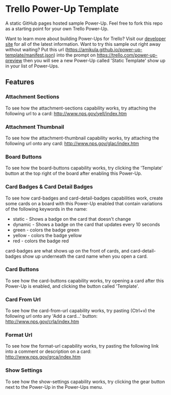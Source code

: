 # Trello Power-Up Template
A static GitHub pages hosted sample Power-Up. Feel free to fork this repo as a starting point for your own Trello Power-Up.

Want to learn more about building Power-Ups for Trello? Visit our [developer site](https://developers.trello.com/power-ups) for all of the latest information. Want to try this sample out right away without waiting? Put this url (https://amikula.github.io/power-up-template/manifest.json) into the prompt on https://trello.com/power-up-preview then you will see a new Power-Up called 'Static Template' show up in your list of Power-Ups.

## Features

### Attachment Sections
To see how the attachment-sections capability works, try attaching the following url to a card: http://www.nps.gov/yell/index.htm

### Attachment Thumbnail
To see how the attachment-thumbnail capability works, try attaching the following url onto any card: http://www.nps.gov/glac/index.htm

### Board Buttons
To see how the board-buttons capability works, try clicking the 'Template' button at the top right of the board after enabling this Power-Up.

### Card Badges & Card Detail Badges
To see how card-badges and card-detail-badges capabilities work, create some cards on a board with this Power-Up enabled that contain variations of the following keywords in the name:

- static - Shows a badge on the card that doesn't change
- dynamic - Shows a badge on the card that updates every 10 seconds
- green - colors the badge green
- yellow - colors the badge yellow
- red - colors the badge red

card-badges are what shows up on the front of cards, and card-detail-badges show up underneath the card name when you open a card.

### Card Buttons
To see how the card-buttons capability works, try opening a card after this Power-Up is enabled, and clicking the button called 'Template'.

### Card From Url
To see how the card-from-url capability works, try pasting (Ctrl+v) the following url onto any 'Add a card...' button: http://www.nps.gov/crla/index.htm

### Format Url
To see how the format-url capability works, try pasting the following link into a comment or description on a card: http://www.nps.gov/grca/index.htm

### Show Settings
To see how the show-settings capability works, try clicking the gear button next to the Power-Up in the Power-Ups menu.
